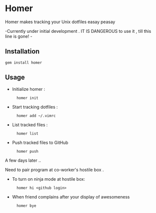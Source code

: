 # Homer


Homer makes tracking your Unix dotfiles easay peasay

-Currently under initial development . IT IS DANGEROUS to use it , till this line is gone! -

## Installation

    gem install homer
## Usage

- Initialize homer :

        homer init
- Start tracking dotfiles :

        homer add ~/.vimrc
- List tracked files :

        homer list
- Push tracked files to GitHub

        homer push

A few days later ..

Need to pair program at co-worker's hostile box .

- To turn on ninja mode at hostile box:

        homer hi <github login>
- When friend complains after your display of awesomeness

        homer bye